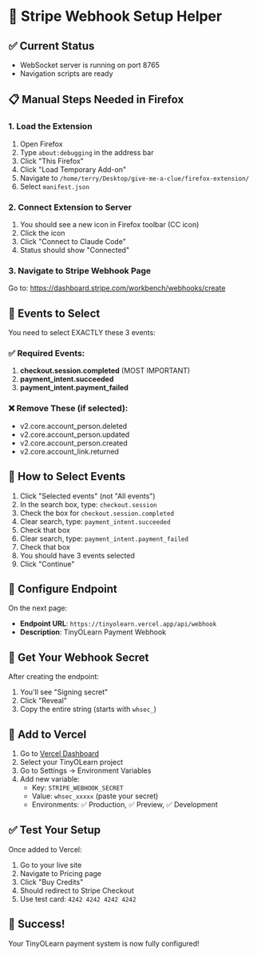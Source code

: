 # 🚀 Stripe Webhook Setup Helper

## ✅ Current Status
- WebSocket server is running on port 8765
- Navigation scripts are ready

## 📋 Manual Steps Needed in Firefox

### 1. Load the Extension
1. Open Firefox
2. Type `about:debugging` in the address bar
3. Click "This Firefox" 
4. Click "Load Temporary Add-on"
5. Navigate to `/home/terry/Desktop/give-me-a-clue/firefox-extension/`
6. Select `manifest.json`

### 2. Connect Extension to Server
1. You should see a new icon in Firefox toolbar (CC icon)
2. Click the icon
3. Click "Connect to Claude Code"
4. Status should show "Connected"

### 3. Navigate to Stripe Webhook Page
Go to: https://dashboard.stripe.com/workbench/webhooks/create

## 🎯 Events to Select

You need to select EXACTLY these 3 events:

### ✅ Required Events:
1. **checkout.session.completed** (MOST IMPORTANT)
2. **payment_intent.succeeded**
3. **payment_intent.payment_failed**

### ❌ Remove These (if selected):
- v2.core.account_person.deleted
- v2.core.account_person.updated
- v2.core.account_person.created
- v2.core.account_link.returned

## 🔧 How to Select Events

1. Click "Selected events" (not "All events")
2. In the search box, type: `checkout.session`
3. Check the box for `checkout.session.completed`
4. Clear search, type: `payment_intent.succeeded`
5. Check that box
6. Clear search, type: `payment_intent.payment_failed`  
7. Check that box
8. You should have 3 events selected
9. Click "Continue"

## 📝 Configure Endpoint

On the next page:
- **Endpoint URL**: `https://tinyolearn.vercel.app/api/webhook`
- **Description**: TinyOLearn Payment Webhook

## 🔑 Get Your Webhook Secret

After creating the endpoint:
1. You'll see "Signing secret" 
2. Click "Reveal"
3. Copy the entire string (starts with `whsec_`)

## 🚀 Add to Vercel

1. Go to [Vercel Dashboard](https://vercel.com/dashboard)
2. Select your TinyOLearn project
3. Go to Settings → Environment Variables
4. Add new variable:
   - Key: `STRIPE_WEBHOOK_SECRET`
   - Value: `whsec_xxxxx` (paste your secret)
   - Environments: ✅ Production, ✅ Preview, ✅ Development

## ✅ Test Your Setup

Once added to Vercel:
1. Go to your live site
2. Navigate to Pricing page
3. Click "Buy Credits"
4. Should redirect to Stripe Checkout
5. Use test card: `4242 4242 4242 4242`

## 🎉 Success!
Your TinyOLearn payment system is now fully configured!